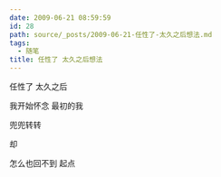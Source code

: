 ```yaml
---
date: 2009-06-21 08:59:59
id: 28
path: source/_posts/2009-06-21-任性了-太久之后想法.md
tags:
  - 随笔
title: 任性了 太久之后想法
---
```


任性了 太久之后

我开始怀念 最初的我
 
兜兜转转
 
却

怎么也回不到 起点